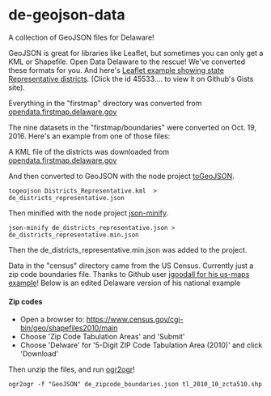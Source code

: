 # de-geojson-data
A collection of GeoJSON files for Delaware!

GeoJSON is great for libraries like Leaflet, but sometimes you can only get a KML or Shapefile. Open Data Delaware
to the rescue! We've converted these formats for you. And here's [Leaflet example showing state Representative 
districts](http://bl.ocks.org/enactdev/4553334882f8d9f66787330639d90f87). (Click the id 45533.... to view it on
Github's Gists site).

Everything in the "firstmap" directory was converted from 
[opendata.firstmap.delaware.gov](http://opendata.firstmap.delaware.gov/) 

The nine datasets in the "firstmap/boundaries" were converted on Oct. 19, 2016. Here's an example from one of those files:

A KML file of the districts was downloaded from 
[opendata.firstmap.delaware.gov](http://opendata.firstmap.delaware.gov/datasets/c7eb6e2ee15d4c27be2a2a67c3d88c6d_0) 

And then converted to GeoJSON with the node project 
[toGeoJSON](https://github.com/mapbox/togeojson).

```
togeojson Districts_Representative.kml  > de_districts_representative.json
```

Then minified with the node project 
[json-minify](https://www.npmjs.com/package/json-minify).

```
json-minify de_districts_representative.json > de_districts_representative.min.json
```

Then the de_districts_representative.min.json was added to the project. 


Data in the "census" directory came from the US Census. Currently just a zip code boundaries file. Thanks to Github user
[jgoodall for his us-maps example](https://github.com/jgoodall/us-maps)! Below is an edited Delaware version of his 
national example


#### Zip codes
* Open a browser to: https://www.census.gov/cgi-bin/geo/shapefiles2010/main
* Choose 'Zip Code Tabulation Areas' and 'Submit'
* Choose 'Delware' for '5-Digit ZIP Code Tabulation Area (2010)' and click 'Download'

Then unzip the files, and run 
[ogr2ogr](http://www.gdal.org/)! 


```
ogr2ogr -f "GeoJSON" de_zipcode_boundaries.json tl_2010_10_zcta510.shp
```

